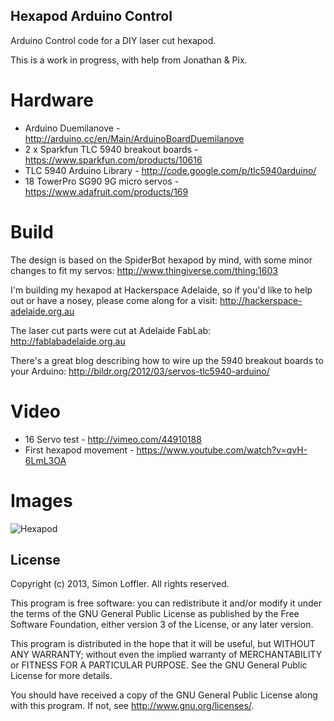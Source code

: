 ## Hexapod Arduino Control
Arduino Control code for a DIY laser cut hexapod.

This is a work in progress, with help from Jonathan & Pix.

# Hardware
* Arduino Duemilanove - http://arduino.cc/en/Main/ArduinoBoardDuemilanove
* 2 x Sparkfun TLC 5940 breakout boards - https://www.sparkfun.com/products/10616
* TLC 5940 Arduino Library - http://code.google.com/p/tlc5940arduino/
* 18 TowerPro SG90 9G micro servos - https://www.adafruit.com/products/169

# Build
The design is based on the SpiderBot hexapod by mind, with some minor changes to fit my servos:
http://www.thingiverse.com/thing:1603

I'm building my hexapod at Hackerspace Adelaide, so if you'd like to help out or have a nosey, please come along for a visit:
http://hackerspace-adelaide.org.au

The laser cut parts were cut at Adelaide FabLab:
http://fablabadelaide.org.au

There's a great blog describing how to wire up the 5940 breakout boards to your Arduino:
http://bildr.org/2012/03/servos-tlc5940-arduino/

# Video
* 16 Servo test - http://vimeo.com/44910188
* First hexapod movement - https://www.youtube.com/watch?v=qvH-6LmL3OA

# Images
![Hexapod](http://distilleryimage7.s3.amazonaws.com/5c836f548bb511e2ba9922000a1f9c9a_7.jpg)

## License
Copyright (c) 2013, Simon Loffler.
All rights reserved.

This program is free software: you can redistribute it and/or modify it under the terms of the GNU General Public License as published by the Free Software Foundation, either version 3 of the License, or any later version.

This program is distributed in the hope that it will be useful, but WITHOUT ANY WARRANTY; without even the implied warranty of MERCHANTABILITY or FITNESS FOR A PARTICULAR PURPOSE. See the GNU General Public License for more details.

You should have received a copy of the GNU General Public License along with this program. If not, see http://www.gnu.org/licenses/.